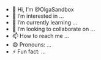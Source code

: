 - 👋 Hi, I’m @OlgaSandbox
- 👀 I’m interested in ...
- 🌱 I’m currently learning ...
- 💞️ I’m looking to collaborate on ...
- 📫 How to reach me ...
- 😄 Pronouns: ...
- ⚡ Fun fact: ...

<!---
OlgaSandbox/OlgaSandbox is a ✨ special ✨ repository because its `README.md` (this file) appears on your GitHub profile.
You can click the Preview link to take a look at your changes.
--->
